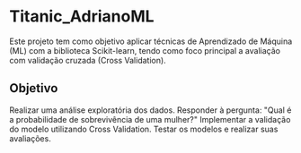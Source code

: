 # Titanic_AdrianoML

Este projeto tem como objetivo aplicar técnicas de Aprendizado de Máquina (ML) com a biblioteca Scikit-learn, tendo como foco principal a avaliação com validação cruzada (Cross Validation).

## Objetivo
Realizar uma análise exploratória dos dados.
Responder à pergunta: "Qual é a probabilidade de sobrevivência de uma mulher?"
Implementar a validação do modelo utilizando Cross Validation.
Testar os modelos e realizar suas avaliações.
